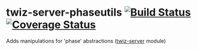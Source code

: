 # twiz-server-phaseutils [![Build Status](https://travis-ci.org/gits2501/twiz-server-phaseutils.svg?branch=master)](https://travis-ci.org/gits2501/twiz-server-phaseutils) [![Coverage Status](https://coveralls.io/repos/github/gits2501/twiz-server-phaseutils/badge.svg?branch=master)](https://coveralls.io/github/gits2501/twiz-server-phaseutils?branch=master)
Adds manipulations for 'phase' abstractions ([twiz-server](https://github.com/gits2501/twiz-server) module)
